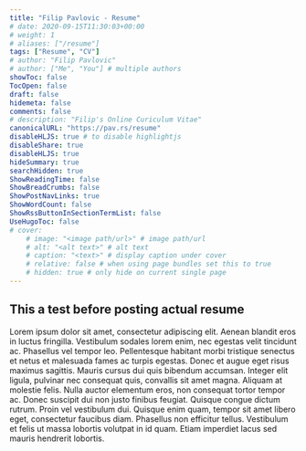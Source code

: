 ```yaml
---
title: "Filip Pavlovic - Resume"
# date: 2020-09-15T11:30:03+00:00
# weight: 1
# aliases: ["/resume"]
tags: ["Resume", "CV"]
# author: "Filip Pavlovic"
# author: ["Me", "You"] # multiple authors
showToc: false
TocOpen: false
draft: false
hidemeta: false
comments: false
# description: "Filip's Online Curiculum Vitae"
canonicalURL: "https://pav.rs/resume"
disableHLJS: true # to disable highlightjs
disableShare: true
disableHLJS: true
hideSummary: true
searchHidden: true
ShowReadingTime: false
ShowBreadCrumbs: false
ShowPostNavLinks: true
ShowWordCount: false
ShowRssButtonInSectionTermList: false
UseHugoToc: false
# cover:
    # image: "<image path/url>" # image path/url
    # alt: "<alt text>" # alt text
    # caption: "<text>" # display caption under cover
    # relative: false # when using page bundles set this to true
    # hidden: true # only hide on current single page
---
```

    
## This a test before posting actual resume

Lorem ipsum dolor sit amet, consectetur adipiscing elit. Aenean blandit eros in luctus fringilla. Vestibulum sodales lorem enim, nec egestas velit tincidunt ac. Phasellus vel tempor leo. Pellentesque habitant morbi tristique senectus et netus et malesuada fames ac turpis egestas. Donec et augue eget risus maximus sagittis. Mauris cursus dui quis bibendum accumsan. Integer elit ligula, pulvinar nec consequat quis, convallis sit amet magna. Aliquam at molestie felis. Nulla auctor elementum eros, non consequat tortor tempor ac. Donec suscipit dui non justo finibus feugiat. Quisque congue dictum rutrum. Proin vel vestibulum dui. Quisque enim quam, tempor sit amet libero eget, consectetur faucibus diam. Phasellus non efficitur tellus. Vestibulum et felis ut massa lobortis volutpat in id quam. Etiam imperdiet lacus sed mauris hendrerit lobortis.
